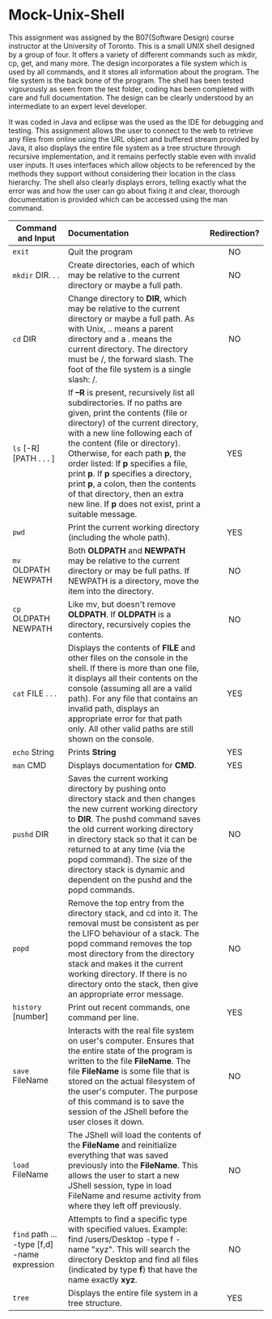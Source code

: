 # Mock-Unix-Shell

This assignment was assigned by the B07(Software Design) course instructor at the University of Toronto. This is a small UNIX shell designed by a group of four. It offers a variety of different commands such as mkdir, cp, get, and many more. The design incorporates a file system which is used by all commands, and it stores all information about the program. The file system is the back bone of the program. The shell has been tested vigourously as seen from the test folder, coding has been completed with care and full documentation. The design can be clearly understood by an intermediate to an expert level developer.

It was coded in Java and eclipse was the used as the IDE for debugging and testing. This assignment allows the user to connect to the web to retrieve any files from online using the URL object and buffered stream provided by Java, it also displays the entire file system as a tree structure through recursive implementation, and it remains perfectly stable even with invalid user inputs. It uses interfaces which allow objects to be referenced by the methods they support without considering their location in the class hierarchy. The shell also clearly displays errors, telling exactly what the error was and how the user can go about fixing it and clear, thorough documentation is provided which can be accessed using the man command.

| Command and Input    | Documentation     | Redirection?|
| ---------------------|:------------------| :----------:|
| `exit`          | Quit the program| NO |
| `mkdir` DIR. . .  | Create directories, each of which may be relative to the current directory or maybe a full path.      | NO |
| `cd` DIR | Change directory to **DIR**, which may be relative to the current directory or maybe a full path.  As with Unix, ..  means a parent directory and a . means the current directory. The directory must be /, the forward slash. The foot of the file system is a single slash:  /. | NO |
| `ls` [-R] [PATH . . . ]  | If **–R** is present, recursively list all subdirectories. If no paths are given, print the contents (file or directory) of the current directory, with a new line following each of the content (file or directory). Otherwise, for each path **p**, the order listed: If **p** specifies a file, print **p**. If **p** specifies a directory, print **p**, a colon, then the contents of that directory, then an extra new line. If **p** does not exist, print a suitable message. | YES |
| `pwd`                | Print the current working directory (including the whole path). | YES |
| `mv` OLDPATH NEWPATH | Both **OLDPATH** and **NEWPATH** may be relative to the current directory or may be full  paths. If NEWPATH is a directory, move the item into the directory. | NO |
| `cp` OLDPATH NEWPATH | Like mv, but doesn't remove **OLDPATH**. If **OLDPATH** is a directory, recursively copies the contents. | NO |
| `cat` FILE . . .     | Displays the contents of **FILE** and other files on the console in the shell. If there is more than one file, it displays all their contents on the console (assuming all are a valid path).  For any file that contains an invalid path, displays an appropriate error for that path only. All other valid paths are still shown on the console. | YES |
| `echo` String   | Prints **String** | YES |
| `man` CMD       | Displays documentation for **CMD**. | YES |
| `pushd` DIR     | Saves the current working directory by pushing onto directory stack and then changes the new  current working directory to **DIR**. The  pushd command saves the old current working directory in directory stack so that it can be returned to at any time (via the popd command). The size of the directory stack is dynamic and dependent on the pushd and the popd commands. | NO |
| `popd`          | Remove the top entry from the directory stack, and cd into it. The removal must be consistent as per the LIFO behaviour of a stack. The popd command removes the top most directory from the directory stack and makes it the current working directory. If there is no directory onto the stack, then give an appropriate error message. | NO |
| `history` [number] | Print out recent commands, one command per line. | YES |
| `save` FileName    | Interacts with the real file system on user's computer. Ensures that the entire state of the program is written to the file **FileName**. The file **FileName** is some file that is stored on the actual filesystem of the user's computer. The purpose of this command is to save the session of the JShell before the user closes it down. | NO |
| `load` FileName    | The JShell will load the contents of the **FileName** and reinitialize everything that was saved previously into the **FileName**. This allows the user to start a new JShell session, type in load FileName and resume activity from where they left off previously. | NO   |
| `find` path ...  -type [f,d] -name expression | Attempts to find a specific type with specified values. Example: find /users/Desktop -type f -name "xyz".  This will search the directory Desktop and find all files (indicated by type **f**) that have the name exactly **xyz**. | NO |
| `tree`             | Displays the entire file system in a tree structure. | YES |
